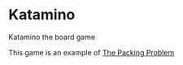 # Katamino
Katamino the board game

This game is an example of [The Packing Problem](https://en.wikipedia.org/wiki/Packing_problems)
